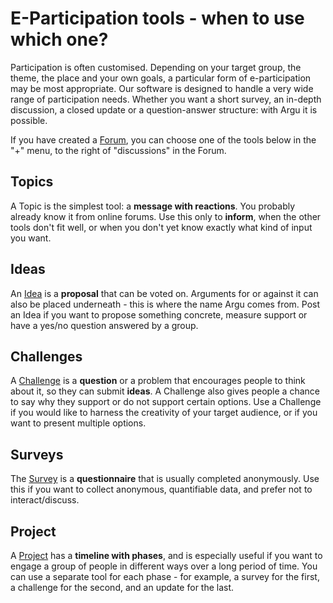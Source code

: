 # E-Participation tools - when to use which one?

Participation is often customised. Depending on your target group, the theme, the place and your own goals, a particular form of e-participation may be most appropriate. Our software is designed to handle a very wide range of participation needs. Whether you want a short survey, an in-depth discussion, a closed update or a question-answer structure: with Argu it is possible.

If you have created a [Forum](forums.md), you can choose one of the tools below in the "+" menu, to the right of "discussions" in the Forum.

## Topics

A Topic is the simplest tool: a **message with reactions**. You probably already know it from online forums. Use this only to **inform**, when the other tools don't fit well, or when you don't yet know exactly what kind of input you want.

## Ideas

An [Idea](challenges_and_ideas.md) is a **proposal** that can be voted on. Arguments for or against it can also be placed underneath - this is where the name Argu comes from. Post an Idea if you want to propose something concrete, measure support or have a yes/no question answered by a group.

## **Challenges**

A [Challenge](challenges_and_ideas.md) is a **question** or a problem that encourages people to think about it, so they can submit **ideas**. A Challenge also gives people a chance to say why they support or do not support certain options. Use a Challenge if you would like to harness the creativity of your target audience, or if you want to present multiple options.

## Surveys

The [Survey](surveys.md) is a **questionnaire** that is usually completed anonymously. Use this if you want to collect anonymous, quantifiable data, and prefer not to interact/discuss.

## Project

A [Project](projects.md) has a **timeline with phases**, and is especially useful if you want to engage a group of people in different ways over a long period of time. You can use a separate tool for each phase - for example, a survey for the first, a challenge for the second, and an update for the last.
